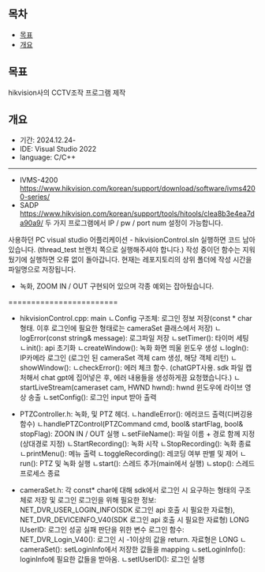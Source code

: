 ## 목차
- [목표](#목표)
- [개요](#개요)

## 목표
hikvision사의 CCTV조작 프로그램 제작

## 개요
- 기간: 2024.12.24-
- IDE: Visual Studio 2022
- language: C/C++

---
- IVMS-4200
https://www.hikvision.com/korean/support/download/software/ivms4200-series/
- SADP
https://www.hikvision.com/korean/support/tools/hitools/clea8b3e4ea7da90a9/
두 가지 프로그램에서 IP / pw / port num 설정이 가능합니다.

사용하던 PC visual studio 어플리케이션 - hikvisionControl.sln 실행하면 코드 남아있습니다. (thread_test 브랜치 쪽으로 실행해주셔야 합니다.) 작성 중이던 함수는 지워뒀기에 실행하면 오류 없이 돌아갑니다.
현재는 레포지토리의 상위 폴더에 작성 시간을 파일명으로 저장됩니다.

- 녹화, ZOOM IN / OUT 구현되어 있으며 각종 예외는 잡아뒀습니다.

========================

- hikvisionControl.cpp: main
  ㄴConfig 구조체: 로그인 정보 저장(const * char 형태. 이후 로그인에 필요한 형태로는 cameraSet 클래스에서 저장)
  ㄴlogError(const string& message): 로그파일 저장
  ㄴsetTimer(): 타이머 세팅
  ㄴinit(): api 초기화
  ㄴcreateWindow(): 녹화 화면 띄울 윈도우 생성
  ㄴlogIn(): IP카메라 로그인 (로그인 된 cameraSet 객체 cam 생성, 해당 객체 리턴)
  ㄴshowWindow(): 
  ㄴcheckError(): 에러 체크 함수. (chatGPT사용. sdk 파일 캡처해서 chat gpt에 집어넣은 후, 에러 내용들을 생성하게끔 요청했습니다.)
  ㄴstartLiveStream(cameraset cam, HWND hwnd): hwnd 윈도우에 라이브 영상 송출 
  ㄴsetConfig(): 로그인 input 받아 출력

- PTZController.h: 녹화, 및 PTZ 헤더. 
  ㄴhandleError(): 에러코드 출력(디버깅용 함수)
  ㄴhandlePTZControl(PTZCommand cmd, bool& startFlag, bool& stopFlag): ZOON IN / OUT 실행
  ㄴsetFileName(): 파일 이름 + 경로 함께 지정(상대경로 지정)
  ㄴStartRecording(): 녹화 시작
  ㄴStopRecording(): 녹화 종료
  ㄴprintMenu(): 메뉴 출력
  ㄴtoggleRecording(): 레코딩 여부 판별 및 제어
  ㄴrun(): PTZ 및 녹화 실행
  ㄴstart(): 스레드 추가(main에서 실행)
  ㄴstop(): 스레드 프로세스 종료


- cameraSet.h: 각 const* char에 대해 sdk에서 로그인 시 요구하는 형태의 구조체로 저장 및 로그인
로그인을 위해 필요한 정보: NET_DVR_USER_LOGIN_INFO(SDK 로그인 api 호출 시 필요한 자료형), NET_DVR_DEVICEINFO_V40(SDK 로그인 api 호출 시 필요한 자료형)
LONG lUserID: 로그인 성공 실패 판단을 위한 변수
로그인 함수: NET_DVR_Login_V40(): 로그인 시 -1이상의 값을 return. 자료형은 LONG
  ㄴcameraSet(): setLoginInfo에서 저장한 값들을 mapping
  ㄴsetLoginInfo(): loginInfo에 필요한 값들을 받아옴.
  ㄴsetIUserID(): 로그인 실행

